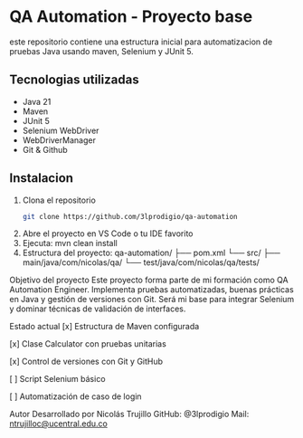 # QA Automation - Proyecto base

este repositorio contiene una estructura inicial para automatizacion de pruebas Java usando maven, Selenium y JUnit 5.

## Tecnologias utilizadas
- Java 21
- Maven
- JUnit 5
- Selenium WebDriver
- WebDriverManager
- Git & Github

## Instalacion

1. Clona el repositorio
   ````bash
   git clone https://github.com/3lprodigio/qa-automation
2. Abre el proyecto en VS Code o tu IDE favorito
3. Ejecuta: mvn clean install
4. Estructura del proyecto:
   qa-automation/
  ├── pom.xml
  └── src/
      ├── main/java/com/nicolas/qa/
      └── test/java/com/nicolas/qa/tests/

Objetivo del proyecto
Este proyecto forma parte de mi formación como QA Automation Engineer. Implementa pruebas automatizadas, buenas prácticas en Java y gestión de versiones con Git. Será mi base para integrar Selenium y dominar técnicas de validación de interfaces.

Estado actual
[x] Estructura de Maven configurada

[x] Clase Calculator con pruebas unitarias

[x] Control de versiones con Git y GitHub

[ ] Script Selenium básico

[ ] Automatización de caso de login

Autor
Desarrollado por Nicolás Trujillo GitHub: @3lprodigio Mail: ntrujilloc@ucentral.edu.co
